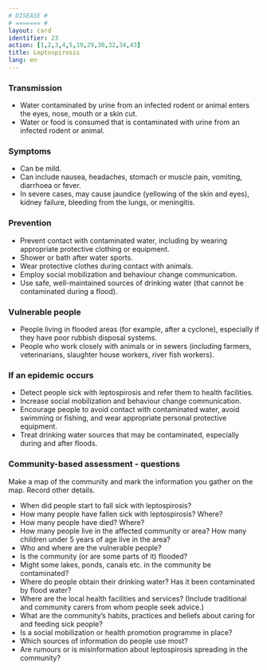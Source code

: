 ```yaml
---
# DISEASE #
# ======= #
layout: card
identifier: 23
action: [1,2,3,4,5,19,29,30,32,34,43]
title: Leptospirosis
lang: en
---
```


### Transmission

- Water contaminated by urine from an infected rodent or animal enters the eyes, nose, mouth or a skin cut.
- Water or food is consumed that is contaminated with urine from an infected rodent or animal.

### Symptoms

- Can be mild.
- Can include nausea, headaches, stomach or muscle pain, vomiting, diarrhoea or fever.
- In severe cases, may cause jaundice (yellowing of the skin and eyes), kidney failure, bleeding from the lungs, or meningitis.

### Prevention

- Prevent contact with contaminated water, including by wearing appropriate protective clothing or equipment.
- Shower or bath after water sports.
- Wear protective clothes during contact with animals.
- Employ social mobilization and behaviour change communication.
- Use safe, well-maintained sources of drinking water (that cannot be contaminated during a flood).

### Vulnerable people

- People living in flooded areas (for example, after a cyclone), especially if they have poor rubbish disposal systems.
- People who work closely with animals or in sewers (including farmers, veterinarians, slaughter house workers, river fish workers).

### If an epidemic occurs

- Detect people sick with leptospirosis and refer them to health facilities.
- Increase social mobilization and behaviour change communication.
- Encourage people to avoid contact with contaminated water, avoid swimming or fishing, and wear appropriate personal protective equipment.
- Treat drinking water sources that may be contaminated, especially during and after floods.

### Community-based assessment - questions

Make a map of the community and mark the information you gather on the map. Record other details.
- When did people start to fall sick with leptospirosis?
- How many people have fallen sick with leptospirosis? Where?
- How many people have died? Where?
- How many people live in the affected community or area? How many children under 5 years of age live in the area?
- Who and where are the vulnerable people?
- Is the community (or are some parts of it) flooded?
- Might some lakes, ponds, canals etc. in the community be contaminated?
- Where do people obtain their drinking water? Has it been contaminated by flood water?
- Where are the local health facilities and services? (Include traditional and community carers from whom people seek advice.)
- What are the community’s habits, practices and beliefs about caring for and feeding sick people?
- Is a social mobilization or health promotion programme in place?
- Which sources of information do people use most?
- Are rumours or is misinformation about leptospirosis spreading in the community?

